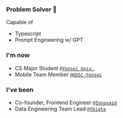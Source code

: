 ### Problem Solver 👋

Capable of
- Typescript
- Prompt Engineering w/ GPT

### I'm now

- CS Major Student [`@Yonsei Univ.`](https://cs.yonsei.ac.kr)
- Mobile Team Member [`@GDSC-Yonsei`](https://gdsc-ys.github.io/)

### I've been

- Co-founder, Frontend Engineer [`@Innovaid`](https://dentlink.io)
- Data Engineering Team Lead [`@Ybigta`](https://ybigta.org)
